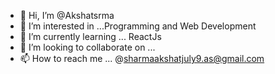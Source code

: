- 👋 Hi, I’m @Akshatsrma
- 👀 I’m interested in ...Programming and Web Development
- 🌱 I’m currently learning ... ReactJs
- 💞️ I’m looking to collaborate on ...
- 📫 How to reach me ... @sharmaakshatjuly9.as@gmail.com

<!---
Akshatsrma/Akshatsrma is a ✨ special ✨ repository because its `README.md` (this file) appears on your GitHub profile.
You can click the Preview link to take a look at your changes.
--->

